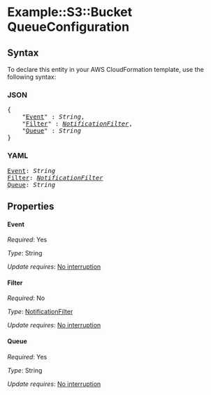 # Example::S3::Bucket QueueConfiguration

## Syntax

To declare this entity in your AWS CloudFormation template, use the following syntax:

### JSON

<pre>
{
    "<a href="#event" title="Event">Event</a>" : <i>String</i>,
    "<a href="#filter" title="Filter">Filter</a>" : <i><a href="notificationfilter.md">NotificationFilter</a></i>,
    "<a href="#queue" title="Queue">Queue</a>" : <i>String</i>
}
</pre>

### YAML

<pre>
<a href="#event" title="Event">Event</a>: <i>String</i>
<a href="#filter" title="Filter">Filter</a>: <i><a href="notificationfilter.md">NotificationFilter</a></i>
<a href="#queue" title="Queue">Queue</a>: <i>String</i>
</pre>

## Properties

#### Event

_Required_: Yes

_Type_: String

_Update requires_: [No interruption](https://docs.aws.amazon.com/AWSCloudFormation/latest/UserGuide/using-cfn-updating-stacks-update-behaviors.html#update-no-interrupt)

#### Filter

_Required_: No

_Type_: <a href="notificationfilter.md">NotificationFilter</a>

_Update requires_: [No interruption](https://docs.aws.amazon.com/AWSCloudFormation/latest/UserGuide/using-cfn-updating-stacks-update-behaviors.html#update-no-interrupt)

#### Queue

_Required_: Yes

_Type_: String

_Update requires_: [No interruption](https://docs.aws.amazon.com/AWSCloudFormation/latest/UserGuide/using-cfn-updating-stacks-update-behaviors.html#update-no-interrupt)

